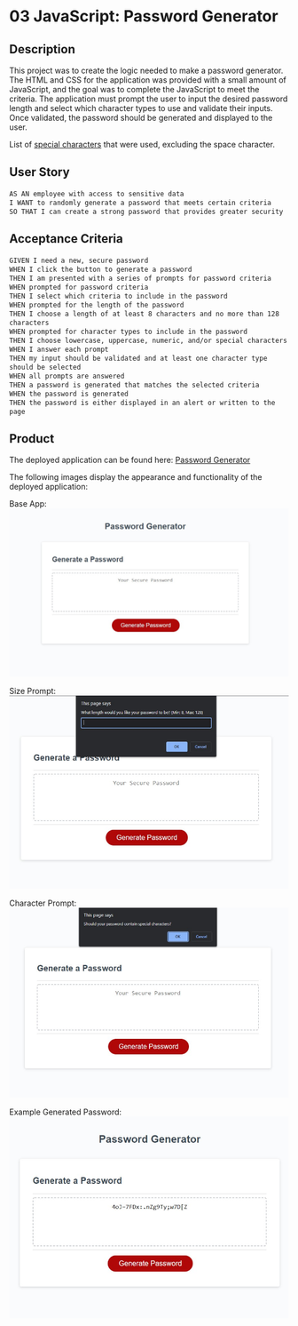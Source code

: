 # 03 JavaScript: Password Generator

## Description 
This project was to create the logic needed to make a password generator. The HTML and CSS for the application was provided with a small amount of JavaScript, and the goal was to complete the JavaScript to meet the criteria. The application must prompt the user to input the desired password length and select which character types to use and validate their inputs. Once validated, the password should be generated and displayed to the user. 

List of [special characters](https://www.owasp.org/index.php/Password_special_characters) that were used, excluding the space character.

## User Story

```
AS AN employee with access to sensitive data
I WANT to randomly generate a password that meets certain criteria
SO THAT I can create a strong password that provides greater security
```

## Acceptance Criteria

```
GIVEN I need a new, secure password
WHEN I click the button to generate a password
THEN I am presented with a series of prompts for password criteria
WHEN prompted for password criteria
THEN I select which criteria to include in the password
WHEN prompted for the length of the password
THEN I choose a length of at least 8 characters and no more than 128 characters
WHEN prompted for character types to include in the password
THEN I choose lowercase, uppercase, numeric, and/or special characters
WHEN I answer each prompt
THEN my input should be validated and at least one character type should be selected
WHEN all prompts are answered
THEN a password is generated that matches the selected criteria
WHEN the password is generated
THEN the password is either displayed in an alert or written to the page
```

## Product

The deployed application can be found here: [Password Generator](https://cnohilly.github.io/password-generator/)

The following images display the appearance and functionality of the deployed application:

Base App:
![Password Generator app with a button to Generate a Password and a textarea labeled Your Secure Password](./assets/images/password-generator-app.jpg)

Size Prompt:
![Password Generator app with a prompt to input password size](./assets/images/password-generator-size-prompt.jpg)

Character Prompt:
![Password Generator app with a prompt to select desired character](./assets/images/password-generator-character-prompt.jpg)

Example Generated Password:
![Password Generator app with an example of a generated password](./assets/images/password-generator-example.jpg)
